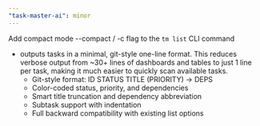 ```yaml
---
"task-master-ai": minor
---
```


Add compact mode --compact / -c flag to the `tm list` CLI command

- outputs tasks in a minimal, git-style one-line format. This reduces verbose output from ~30+ lines of dashboards and tables to just 1 line per task, making it much easier to quickly scan available tasks.
  - Git-style format: ID STATUS TITLE (PRIORITY) → DEPS
  - Color-coded status, priority, and dependencies
  - Smart title truncation and dependency abbreviation
  - Subtask support with indentation
  - Full backward compatibility with existing list options
